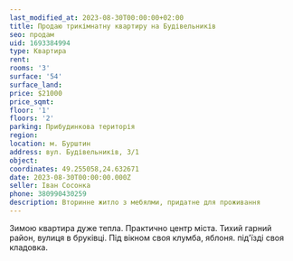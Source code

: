 ```yaml
---
last_modified_at: 2023-08-30T00:00:00+02:00
title: Продаю трикімнатну квартиру на Будівельників
seo: продам
uid: 1693384994
type: Квартира
rent:
rooms: '3'
surface: '54'
surface_land:
price: $21000
price_sqmt:
floor: '1'
floors: '2'
parking: Прибудинкова територія
region:
location: м. Бурштин
address: вул. Будівельників, 3/1
object:
coordinates: 49.255058,24.632671
date: 2023-08-30T00:00:00.000Z
seller: Іван Сосонка
phone: 380990430259
description: Вторинне житло з мебялми, придатне для проживання
---
```


Зимою квартира дуже тепла. Практично центр міста. Тихий гарний район, вулиця в бруківці. Під вікном своя клумба, яблоня.  під'їзді своя кладовка.
